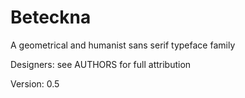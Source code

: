 Beteckna
========

A geometrical and humanist sans serif typeface family

Designers: see AUTHORS for full attribution

Version: 0.5



